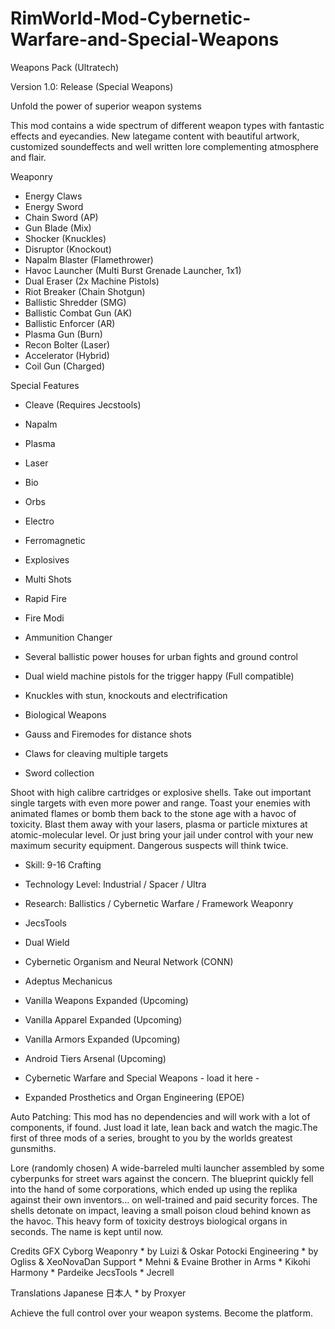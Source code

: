 # RimWorld-Mod-Cybernetic-Warfare-and-Special-Weapons
Weapons Pack (Ultratech)

Version 1.0: Release (Special Weapons)

Unfold the power of superior weapon systems

This mod contains a wide spectrum of different weapon types with fantastic effects and eyecandies. New lategame content with beautiful artwork, customized soundeffects and well written lore complementing atmosphere and flair.

Weaponry
- Energy Claws
- Energy Sword
- Chain Sword (AP)
- Gun Blade (Mix)
- Shocker (Knuckles)
- Disruptor (Knockout)
- Napalm Blaster (Flamethrower)
- Havoc Launcher (Multi Burst Grenade Launcher, 1x1)
- Dual Eraser (2x Machine Pistols)
- Riot Breaker (Chain Shotgun)
- Ballistic Shredder (SMG)
- Ballistic Combat Gun (AK)
- Ballistic Enforcer (AR)
- Plasma Gun (Burn)
- Recon Bolter (Laser)
- Accelerator (Hybrid)
- Coil Gun (Charged)

Special Features
- Cleave (Requires Jecstools)
- Napalm
- Plasma
- Laser
- Bio
- Orbs
- Electro
- Ferromagnetic
- Explosives
- Multi Shots
- Rapid Fire
- Fire Modi
- Ammunition Changer


- Several ballistic power houses for urban fights and ground control
- Dual wield machine pistols for the trigger happy (Full compatible)
- Knuckles with stun, knockouts and electrification
- Biological Weapons
- Gauss and Firemodes for distance shots
- Claws for cleaving multiple targets
- Sword collection

Shoot with high calibre cartridges or explosive shells. Take out important single targets with even more power and range. Toast your enemies with animated flames or bomb them back to the stone age with a havoc of toxicity. Blast them away with your lasers, plasma or particle mixtures at atomic-molecular level. Or just bring your jail under control with your new maximum security equipment. Dangerous suspects will think twice.

- Skill: 9-16 Crafting
- Technology Level: Industrial / Spacer / Ultra
- Research: Ballistics / Cybernetic Warfare / Framework Weaponry


 - JecsTools
 - Dual Wield
 - Cybernetic Organism and Neural Network (CONN)
 - Adeptus Mechanicus
 - Vanilla Weapons Expanded (Upcoming)
 - Vanilla Apparel Expanded (Upcoming)
 - Vanilla Armors Expanded (Upcoming)
 - Android Tiers Arsenal (Upcoming)
 - Cybernetic Warfare and Special Weapons - load it here -
 - Expanded Prosthetics and Organ Engineering (EPOE)

Auto Patching: This mod has no dependencies and will work with a lot of components, if found. Just load it late, lean back and watch the magic.The first of three mods of a series, brought to you by the worlds greatest gunsmiths.

Lore (randomly chosen)
A wide-barreled multi launcher assembled by some cyberpunks for street wars against the concern. The blueprint quickly fell into the hand of some corporations, which ended up using the replika against their own inventors... on well-trained and paid security forces. The shells detonate on impact, leaving a small poison cloud behind known as the havoc. This heavy form of toxicity destroys biological organs in seconds. The name is kept until now.

Credits
GFX Cyborg Weaponry * by Luizi & Oskar Potocki
Engineering * by Ogliss & XeoNovaDan
Support * Mehni & Evaine
Brother in Arms * Kikohi
Harmony * Pardeike
JecsTools * Jecrell

Translations
Japanese 日本人 * by Proxyer

Achieve the full control over your weapon systems. Become the platform.
